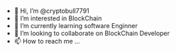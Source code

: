 - 👋 Hi, I’m @cryptobull7791
- 👀 I’m interested in BlockChain
- 🌱 I’m currently learning software Enginner
- 💞️ I’m looking to collaborate on BlockChain Developer
- 📫 How to reach me ...

<!---
cryptobull7791/cryptobull7791 is a ✨ special ✨ repository because its `README.md` (this file) appears on your GitHub profile.
You can click the Preview link to take a look at your changes.
--->
